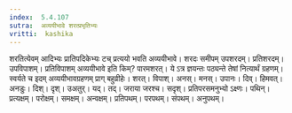 ```yaml
---
index:  5.4.107
sutra:  अव्ययीभावे शरत्प्रभृतिभ्यः
vritti:  kashika 
---
```


शरतित्येवम् आदिभ्यः प्रातिपदिकेभ्यः टच् प्रत्ययो भवति अव्ययीभावे। शरदः समीपम् उपशरदम्। प्रतिशरदम्। उपविपाशम्। प्रतिविपाशम् अव्ययीभावे इति किम्? पारमशरत्। ये ऽत्र ज्ञयन्तः पठ्यन्ते तेषां नित्यार्थं ग्रहणम्। स्वर्यते च इदम् अव्ययीभावग्रहणम् प्राग् बहुव्रीहेः। शरत्। विपाश्। अनस्। मनस्। उपानः। दिव्। हिमवत्। अनडुः। दिश्। दृश्। उअतुर्। यद्। तद्। जराया जरश्च। सदृश्। प्रतिपरसमनुभ्यो ऽक्ष्णः। पथिन्। प्रत्यक्षम्। परोक्षम्। समक्षम्। अन्वक्षम्। प्रतिपथम्। परपथम्। संपथम्। अनुपथम्।

